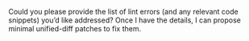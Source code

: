 Could you please provide the list of lint errors (and any relevant code snippets) you’d like addressed? Once I have the details, I can propose minimal unified-diff patches to fix them.